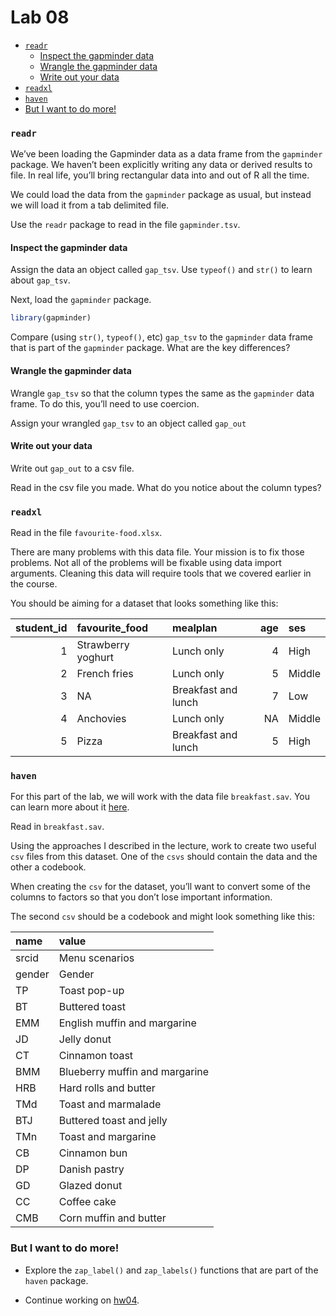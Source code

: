 Lab 08
================

-   [`readr`](#readr)
    -   [Inspect the gapminder data](#inspect-the-gapminder-data)
    -   [Wrangle the gapminder data](#wrangle-the-gapminder-data)
    -   [Write out your data](#write-out-your-data)
-   [`readxl`](#readxl)
-   [`haven`](#haven)
-   [But I want to do more!](#but-i-want-to-do-more)

### `readr`

We’ve been loading the Gapminder data as a data frame from the
`gapminder` package. We haven’t been explicitly writing any data or
derived results to file. In real life, you’ll bring rectangular data
into and out of R all the time.

We could load the data from the `gapminder` package as usual, but
instead we will load it from a tab delimited file.

Use the `readr` package to read in the file `gapminder.tsv`.

#### Inspect the gapminder data

Assign the data an object called `gap_tsv`. Use `typeof()` and `str()`
to learn about `gap_tsv`.

Next, load the `gapminder` package.

``` r
library(gapminder)
```

Compare (using `str()`, `typeof()`, etc) `gap_tsv` to the `gapminder`
data frame that is part of the `gapminder` package. What are the key
differences?

#### Wrangle the gapminder data

Wrangle `gap_tsv` so that the column types the same as the `gapminder`
data frame. To do this, you’ll need to use coercion.

Assign your wrangled `gap_tsv` to an object called `gap_out`

#### Write out your data

Write out `gap_out` to a csv file.

Read in the csv file you made. What do you notice about the column
types?

### `readxl`

Read in the file `favourite-food.xlsx`.

There are many problems with this data file. Your mission is to fix
those problems. Not all of the problems will be fixable using data
import arguments. Cleaning this data will require tools that we covered
earlier in the course.

You should be aiming for a dataset that looks something like this:

<div class="kable-table">

| student\_id | favourite\_food    | mealplan            | age | ses    |
|------------:|:-------------------|:--------------------|----:|:-------|
|           1 | Strawberry yoghurt | Lunch only          |   4 | High   |
|           2 | French fries       | Lunch only          |   5 | Middle |
|           3 | NA                 | Breakfast and lunch |   7 | Low    |
|           4 | Anchovies          | Lunch only          |  NA | Middle |
|           5 | Pizza              | Breakfast and lunch |   5 | High   |

</div>

### `haven`

For this part of the lab, we will work with the data file
`breakfast.sav`. You can learn more about it
[here](https://www.ibm.com/support/knowledgecenter/SSLVMB_sub/statistics_mainhelp_ddita/spss/tutorials/data_files.html).

Read in `breakfast.sav`.

Using the approaches I described in the lecture, work to create two
useful `csv` files from this dataset. One of the `csvs` should contain
the data and the other a codebook.

When creating the `csv` for the dataset, you’ll want to convert some of
the columns to factors so that you don’t lose important information.

The second `csv` should be a codebook and might look something like
this:

<div class="kable-table">

| name   | value                          |
|:-------|:-------------------------------|
| srcid  | Menu scenarios                 |
| gender | Gender                         |
| TP     | Toast pop-up                   |
| BT     | Buttered toast                 |
| EMM    | English muffin and margarine   |
| JD     | Jelly donut                    |
| CT     | Cinnamon toast                 |
| BMM    | Blueberry muffin and margarine |
| HRB    | Hard rolls and butter          |
| TMd    | Toast and marmalade            |
| BTJ    | Buttered toast and jelly       |
| TMn    | Toast and margarine            |
| CB     | Cinnamon bun                   |
| DP     | Danish pastry                  |
| GD     | Glazed donut                   |
| CC     | Coffee cake                    |
| CMB    | Corn muffin and butter         |

</div>

### But I want to do more!

-   Explore the `zap_label()` and `zap_labels()` functions that are part
    of the `haven` package.

-   Continue working on [hw04](hw04.md).
